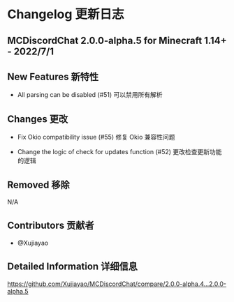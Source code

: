 # Changelog 更新日志

## MCDiscordChat 2.0.0-alpha.5 for Minecraft 1.14+ - 2022/7/1

## New Features 新特性

- All parsing can be disabled (#51)
  可以禁用所有解析

## Changes 更改

- Fix Okio compatibility issue (#55)
  修复 Okio 兼容性问题

- Change the logic of check for updates function (#52)
  更改检查更新功能的逻辑

## Removed 移除

N/A

## Contributors 贡献者

- @Xujiayao

## Detailed Information 详细信息

https://github.com/Xujiayao/MCDiscordChat/compare/2.0.0-alpha.4...2.0.0-alpha.5